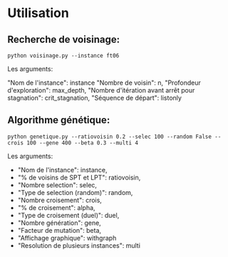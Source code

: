 # Utilisation 
## Recherche de voisinage:

````shell script
python voisinage.py --instance ft06

````

Les arguments:

"Nom de l'instance": instance
"Nombre de voisin": n, 
"Profondeur d'exploration": max_depth, 
"Nombre d'itération avant arrêt pour stagnation": crit_stagnation,
"Séquence de départ": listonly

## Algorithme génétique:

````shell script
python genetique.py --ratiovoisin 0.2 --selec 100 --random False --crois 100 --gene 400 --beta 0.3 --multi 4

````

Les arguments:
* "Nom de l'instance": instance,
* "% de voisins de SPT et LPT": ratiovoisin,
* "Nombre selection": selec, 
* "Type de selection (random)": random, 
* "Nombre croisement": crois,
* "% de croisement": alpha, 
* "Type de croisement (duel)": duel,
* "Nombre génération": gene, 
* "Facteur de mutation": beta,
* "Affichage graphique": withgraph
* "Resolution de plusieurs instances": multi